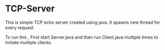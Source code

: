 # TCP-Server

This is simple TCP echo server created using java. It spawns new thread for every request. 

To run this , 
First start Server.java and then run Client.java multiple times to imitate multiple clients. 
